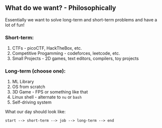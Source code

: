 ## What do we want? - Philosophically

Essentially we want to solve long-term and short-term problems and have a lot of fun!

### Short-term:
1. CTFs - picoCTF, HackTheBox, etc.
2. Competitive Progamming - codeforces, leetcode, etc.
3. Small Projects - 2D games, text editors, compilers, toy projects

### Long-term (choose one):
1. ML Library
2. OS from scratch
3. 3D Game - FPS or something like that
4. Linux shell - alternate to `nu` or `bash`
5. Self-driving system 

What our day should look like:
```
start --> short-term --> job --> long-term --> end
```

